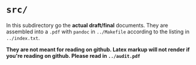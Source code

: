 # `src/`

In this subdirectory go the **actual draft/final** documents. They are assembled into a `.pdf` with `pandoc` in `../Makefile` according to the listing in `../index.txt`. 

**They are not meant for reading on github. Latex markup will not render if you're reading on github. Please read in `../audit.pdf`**
